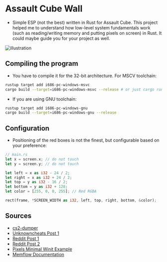 # Assault Cube Wall

- Simple ESP (not the best) written in Rust for Assault Cube. This project helped me to understand how low-level system fundamentals work (such as reading/writing memory and putting pixels on screen) in Rust. It could maybe guide you for your project as well.

![illustration](./screenshots/1.PNG)

## Compiling the program 

- You have to compile it for the 32-bit architecture. For MSCV toolchain:

```bash
rustup target add i686-pc-windows-msvc
cargo build --target=i686-pc-windows-msvc --release # or just cargo run
```

- If you are using GNU toolchain:

```bash
rustup target add i686-pc-windows-gnu
cargo build --target=i686-pc-windows-gnu --release
```

## Configuration 

- Positioning of the red boxes is not the finest, but configurable based on your preference:
 
```rust
// main.rs
let x = screen.x; // do not touch
let y = screen.y; // do not touch

let left = x as i32 - 24 / 2;
let right = x as i32 + 24 / 2;
let top = y as i32 - 16 / 2;
let bottom = y as i32 + 128;
let color = [255, 0, 0, 255]; // Red RGBA

rect(frame, *SCREEN_WIDTH as i32, left, top, right, bottom, &color);
```

## Sources 

- [cs2-dumper](https://github.com/a2x/cs2-dumper)
- [Unknowncheats Post 1](https://www.unknowncheats.me/forum/3712980-post3.html)
- [Reddit Post 1](https://www.reddit.com/r/rust/comments/1cj5ppa/what_would_be_the_simplest_way_to_simply_put)
- [Reddit Post 2](https://stackoverflow.com/questions/75630785/how-can-i-make-a-click-through-overlay-in-rust-that-still-captures-input)
- [Pixels Minimal Winit Example](https://github.com/parasyte/pixels/blob/main/examples/minimal-winit/src/main.rs)
- [Memflow Documentation](https://docs.rs/memflow/latest/memflow/mem/memory_view/trait.MemoryView.html#)
